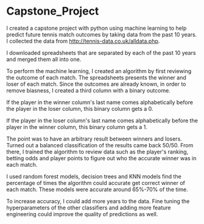 # Capstone_Project

I created a capstone project with python using machine learning to help predict future tennis match outcomes by taking data from the past 10 years. 
I collected the data from http://tennis-data.co.uk/alldata.php. 

I downloaded spreadsheets that are separated by each of the past 10 years and merged them all into one.

To perform the machine learning, I created an algorithm by first reviewing the outcome of each match. The spreadsheets presents the winner and loser of each match. 
Since the outcomes are already known, in order to remove biasness, I created a third column with a binary outcome.

If the player in the winner column's last name comes alphabetically before the player in the loser column, this binary column gets a 0.

If the player in the loser column's last name comes alphabetically before the player in the winner column, this binary column gets a 1.

The point was to have an arbitrary result between winners and losers. Turned out a balanced classification of the results came back 50/50. From there, I trained the
algorithm to review data such as the player's ranking, betting odds and player points to figure out who the accurate winner was in each match.

I used random forest models, decision trees and KNN models find the percentage of times the algorithm could accurate get correct winner of each match. These models
were accurate around 65%-70% of the time. 

To increase accuracy, I could add more years to the data. Fine tuning the hyperparameters of the other classifiers and adding more feature engineering could improve
the quality of predictions as well.

